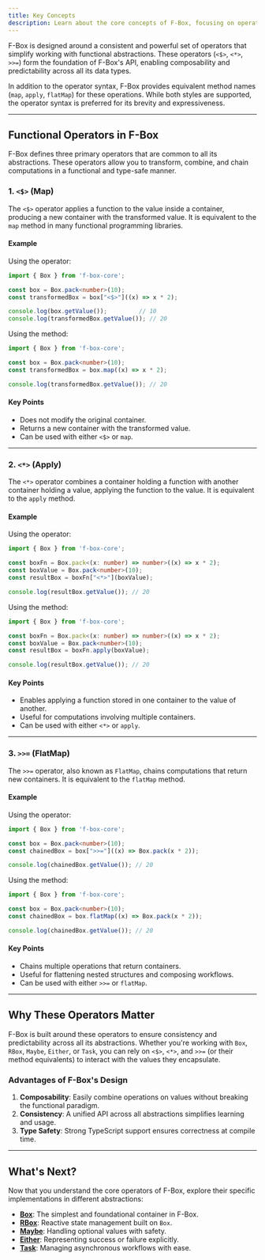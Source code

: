```yaml
---
title: Key Concepts
description: Learn about the core concepts of F-Box, focusing on operators like <$>, <*>, and >>=.
---
```


F-Box is designed around a consistent and powerful set of operators that simplify working with functional abstractions. These operators (`<$>`, `<*>`, `>>=`) form the foundation of F-Box's API, enabling composability and predictability across all its data types.

In addition to the operator syntax, F-Box provides equivalent method names (`map`, `apply`, `flatMap`) for these operations. While both styles are supported, the operator syntax is preferred for its brevity and expressiveness.

---

## Functional Operators in F-Box

F-Box defines three primary operators that are common to all its abstractions. These operators allow you to transform, combine, and chain computations in a functional and type-safe manner.

### 1. `<$>` (Map)

The `<$>` operator applies a function to the value inside a container, producing a new container with the transformed value. It is equivalent to the `map` method in many functional programming libraries.

#### Example

Using the operator:

```typescript
import { Box } from 'f-box-core';

const box = Box.pack<number>(10);
const transformedBox = box["<$>"]((x) => x * 2);

console.log(box.getValue());         // 10
console.log(transformedBox.getValue()); // 20
```

Using the method:

```typescript
import { Box } from 'f-box-core';

const box = Box.pack<number>(10);
const transformedBox = box.map((x) => x * 2);

console.log(transformedBox.getValue()); // 20
```

#### Key Points

- Does not modify the original container.
- Returns a new container with the transformed value.
- Can be used with either `<$>` or `map`.

---

### 2. `<*>` (Apply)

The `<*>` operator combines a container holding a function with another container holding a value, applying the function to the value. It is equivalent to the `apply` method.

#### Example

Using the operator:

```typescript
import { Box } from 'f-box-core';

const boxFn = Box.pack<(x: number) => number>((x) => x * 2);
const boxValue = Box.pack<number>(10);
const resultBox = boxFn["<*>"](boxValue);

console.log(resultBox.getValue()); // 20
```

Using the method:

```typescript
import { Box } from 'f-box-core';

const boxFn = Box.pack<(x: number) => number>((x) => x * 2);
const boxValue = Box.pack<number>(10);
const resultBox = boxFn.apply(boxValue);

console.log(resultBox.getValue()); // 20
```

#### Key Points

- Enables applying a function stored in one container to the value of another.
- Useful for computations involving multiple containers.
- Can be used with either `<*>` or `apply`.

---

### 3. `>>=` (FlatMap)

The `>>=` operator, also known as `FlatMap`, chains computations that return new containers. It is equivalent to the `flatMap` method.

#### Example

Using the operator:

```typescript
import { Box } from 'f-box-core';

const box = Box.pack<number>(10);
const chainedBox = box[">>="]((x) => Box.pack(x * 2));

console.log(chainedBox.getValue()); // 20
```

Using the method:

```typescript
import { Box } from 'f-box-core';

const box = Box.pack<number>(10);
const chainedBox = box.flatMap((x) => Box.pack(x * 2));

console.log(chainedBox.getValue()); // 20
```

#### Key Points

- Chains multiple operations that return containers.
- Useful for flattening nested structures and composing workflows.
- Can be used with either `>>=` or `flatMap`.

---

## Why These Operators Matter

F-Box is built around these operators to ensure consistency and predictability across all its abstractions. Whether you're working with `Box`, `RBox`, `Maybe`, `Either`, or `Task`, you can rely on `<$>`, `<*>`, and `>>=` (or their method equivalents) to interact with the values they encapsulate.

### Advantages of F-Box's Design

1. **Composability**: Easily combine operations on values without breaking the functional paradigm.
2. **Consistency**: A unified API across all abstractions simplifies learning and usage.
3. **Type Safety**: Strong TypeScript support ensures correctness at compile time.

---

## What's Next?

Now that you understand the core operators of F-Box, explore their specific implementations in different abstractions:

- **[Box](../reference/box/)**: The simplest and foundational container in F-Box.
- **[RBox](../reference/rbox/)**: Reactive state management built on `Box`.
- **[Maybe](../reference/maybe/)**: Handling optional values with safety.
- **[Either](../reference/either/)**: Representing success or failure explicitly.
- **[Task](../reference/task/)**: Managing asynchronous workflows with ease.
